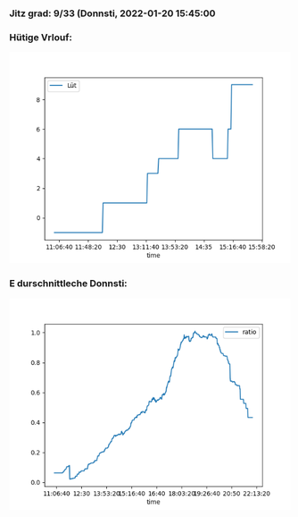 ### Jitz grad: 9/33 (Donnsti, 2022-01-20 15:45:00

### Hütige Vrlouf:
![Graph](Today.png)

### E durschnittleche Donnsti:
![Graph](Donnsti.png)